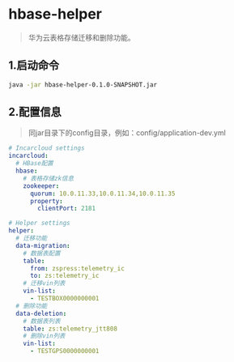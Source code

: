 # hbase-helper

> 华为云表格存储迁移和删除功能。

## 1.启动命令

```bash
java -jar hbase-helper-0.1.0-SNAPSHOT.jar
```

## 2.配置信息

> 同jar目录下的config目录，例如：config/application-dev.yml

```yaml
# Incarcloud settings
incarcloud:
  # HBase配置
  hbase:
    # 表格存储zk信息
    zookeeper:
      quorum: 10.0.11.33,10.0.11.34,10.0.11.35
      property:
        clientPort: 2181

# Helper settings
helper:
  # 迁移功能
  data-migration:
    # 数据表配置
    table:
      from: zspress:telemetry_ic
      to: zs:telemetry_ic
    # 迁移vin列表
    vin-list:
      - TESTBOX0000000001
  # 删除功能
  data-deletion:
    # 数据表列表
    table: zs:telemetry_jtt808
    # 删除vin列表
    vin-list:
      - TESTGPS0000000001
```
